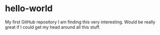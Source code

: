 # hello-world
My first GitHub repository
I am finding this very interesting.
Would be really great if I could get my head around all this stuff.

